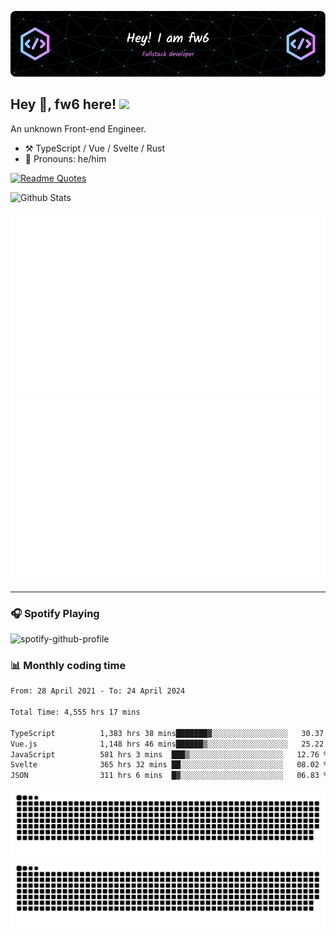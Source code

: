 ![Header](github-header-image.png)

## Hey 👋, fw6 here! <img src="https://github.githubassets.com/images/mona-whisper.gif" height="24" />


An unknown Front-end Engineer.

-   :hammer_and_pick: TypeScript / Vue / Svelte / Rust
-   :man: Pronouns: he/him


[![Readme Quotes](https://quotes-github-readme.vercel.app/api?type=horizontal&theme=algolia)](https://github.com/piyushsuthar/github-readme-quotes)



![Github Stats](https://github-readme-stats.vercel.app/api?username=fw6&bg_color=30,e96443,904e95&title_color=fff&text_color=fff)

![](https://raw.githubusercontent.com/fw6/github-stats-transparent/output/generated/overview.svg)
![](https://raw.githubusercontent.com/fw6/github-stats-transparent/output/generated/languages.svg)


---

### 🎧 Spotify Playing

<!-- ![spotify-github-profile](/img/default.svg) -->

![spotify-github-profile](https://spotify-github-profile.vercel.app/api/view.svg?uid=r6wn4hdvypv0lkzyrj0e0pjct&cover_image=true&theme=default&show_offline=true&background_color=9a10ad&interchange=true&bar_color_cover=true)



### :bar_chart: Monthly coding time 

<!--START_SECTION:waka-->

```txt
From: 28 April 2021 - To: 24 April 2024

Total Time: 4,555 hrs 17 mins

TypeScript          1,383 hrs 38 mins███████▓░░░░░░░░░░░░░░░░░   30.37 %
Vue.js              1,148 hrs 46 mins██████▒░░░░░░░░░░░░░░░░░░   25.22 %
JavaScript          581 hrs 3 mins  ███▒░░░░░░░░░░░░░░░░░░░░░   12.76 %
Svelte              365 hrs 32 mins ██░░░░░░░░░░░░░░░░░░░░░░░   08.02 %
JSON                311 hrs 6 mins  █▓░░░░░░░░░░░░░░░░░░░░░░░   06.83 %
```

<!--END_SECTION:waka-->




![github contribution grid snake animation](https://raw.githubusercontent.com/platane/platane/output/github-contribution-grid-snake-dark.svg#gh-dark-mode-only)![github contribution grid snake animation](https://raw.githubusercontent.com/platane/platane/output/github-contribution-grid-snake.svg#gh-light-mode-only)
